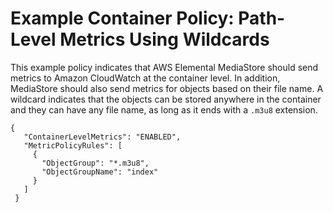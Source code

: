 # Example Container Policy: Path\-Level Metrics Using Wildcards<a name="policies-metric-examples-path-level-metrics-using-wildcard"></a>

This example policy indicates that AWS Elemental MediaStore should send metrics to Amazon CloudWatch at the container level\. In addition, MediaStore should also send metrics for objects based on their file name\. A wildcard indicates that the objects can be stored anywhere in the container and they can have any file name, as long as it ends with a `.m3u8` extension\. 

```
{
   "ContainerLevelMetrics": "ENABLED",
   "MetricPolicyRules": [
     {
       "ObjectGroup": "*.m3u8",
       "ObjectGroupName": "index"
     }
   ]
 }
```